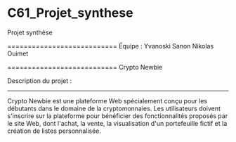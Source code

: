 # C61_Projet_synthese
Projet synthèse

===========================
Équipe :
	Yvanoski Sanon
	Nikolas Ouimet

===========================
	Crypto Newbie

Description du projet :  
______________________________________________________
Crypto Newbie est une plateforme Web spécialement conçu pour les débutants 
dans le domaine de la cryptomonnaies. Les utilisateurs doivent s'inscrire sur 
la plateforme pour bénéficier des fonctionnalités proposés par le site Web, dont
l'achat, la vente, la visualisation d'un portefeuille fictif et la création de 
listes personnalisée. 





